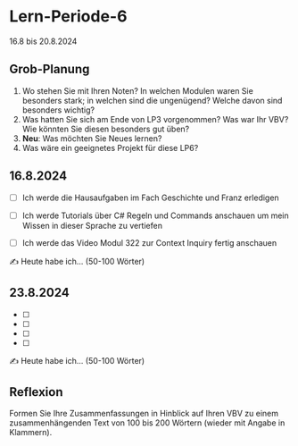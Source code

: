 # Lern-Periode-6

16.8 bis 20.8.2024

## Grob-Planung

1. Wo stehen Sie mit Ihren Noten? In welchen Modulen waren Sie besonders stark; in welchen sind die ungenügend? Welche davon sind besonders wichtig?
2. Was hatten Sie sich am Ende von LP3 vorgenommen? Was war Ihr VBV? Wie könnten Sie diesen besonders gut üben?
3. **Neu**: Was möchten Sie Neues lernen?
4. Was wäre ein geeignetes Projekt für diese LP6?

## 16.8.2024

- [ ] Ich werde die Hausaufgaben im Fach Geschichte und Franz erledigen
- [ ] Ich werde Tutorials über C# Regeln und Commands anschauen um mein Wissen in dieser Sprache zu vertiefen
- [ ] Ich werde das Video Modul 322 zur Context Inquiry fertig anschauen


✍️ Heute habe ich... (50-100 Wörter)

## 23.8.2024

- [ ] 
- [ ] 
- [ ] 
- [ ]  

✍️ Heute habe ich... (50-100 Wörter)


## Reflexion

Formen Sie Ihre Zusammenfassungen in Hinblick auf Ihren VBV zu einem zusammenhängenden Text von 100 bis 200 Wörtern (wieder mit Angabe in Klammern).
